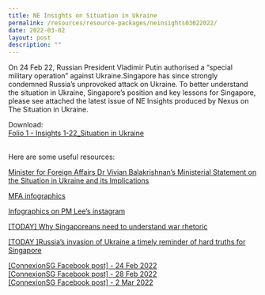 ```yaml
---
title: NE Insights on Situation in Ukraine
permalink: /resources/resource-packages/neinsights03022022/
date: 2022-03-02
layout: post
description: ""
---
```


On 24 Feb 22, Russian President Vladimir Putin authorised a “special military operation” against Ukraine.Singapore has since strongly condemned Russia’s unprovoked attack on Ukraine. To better understand the situation in Ukraine, Singapore’s position and key lessons for Singapore, please see attached the latest issue of NE Insights produced by Nexus on The Situation in Ukraine. 

Download:
<br>[Folio 1 - Insights 1-22_Situation in Ukraine](/files/packages/2022/Folio%201%20-%20Insights%201-22_Situation%20in%20Ukraine.pdf)


<br>Here are some useful resources:

[Minister for Foreign Affairs Dr Vivian Balakrishnan’s Ministerial Statement on the Situation in Ukraine and its Implications](https://www.mfa.gov.sg/Newsroom/Press-Statements-Transcripts-and-Photos/2022/02/20220228-Ministerial-Statement)

[MFA infographics](https://www.facebook.com/SingaporeMFA/posts/285170457082615?__cft__[0]=AZWWCmMgt5feJtbLwFhSZW1wReuyhHsnw1tdwi6ZFhHmJWga5V_umCI52dz6wGTm2qi-1SeQpNcnBBIDLUjAhstf1m-WWljlEauWMrdZN0xM79p2EaLGnuNRapHNretAiCoFtBl4dHa_jddxyK54GF-1&__tn__=%2CO%2CP-R)

[Infographics on PM Lee’s instagram](https://www.instagram.com/p/Cahp_FWPnGc/)

[[TODAY] Why Singaporeans need to understand war rhetoric ](https://www.todayonline.com/commentary/why-singaporeans-need-understand-war-rhetoric-1830291)

[[TODAY ]Russia’s invasion of Ukraine a timely reminder of hard truths for Singapore](https://www.todayonline.com/commentary/russias-invasion-ukraine-timely-reminder-hard-truths-singapore-1825836)

[[ConnexionSG Facebook post] - 24 Feb 2022](https://www.facebook.com/ConnexionSG/posts/7075684192473485)
<br>[[ConnexionSG Facebook post] - 28 Feb 2022](https://www.facebook.com/ConnexionSG/posts/7095545250487379)
<br>[[ConnexionSG Facebook post] - 2 Mar 2022](https://www.facebook.com/ConnexionSG/posts/7103935702981667)